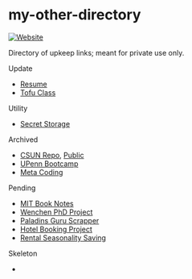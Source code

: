 # my-other-directory
[![Website](https://img.shields.io/badge/Return%20to-Featured%20Projects-orange?style=flat-square&logo=appveyor)](https://github.com/cdenq)

Directory of upkeep links; meant for private use only.

Update
- [Resume](https://github.com/cdenq/denq-resume)
- [Tofu Class](https://github.com/cdenq/tofu-coding-class)

Utility
- [Secret Storage](https://github.com/cdenq/secret-storage)

Archived
- [CSUN Repo](https://github.com/cdenq/csun-comp-452-slides), [Public](https://github.com/cdenq/my-machine-learning-mit-book-study)
- [UPenn Bootcamp](https://github.com/cdenq/data-analytics-visualization-2021-penn-bootcamp)
- [Meta Coding](https://github.com/cdenq/my-meta-coding-repo)

Pending
- [MIT Book Notes](https://github.com/cdenq/my-machine-learning-mit-book-study)
- [Wenchen PhD Project](https://github.com/cdenq/branding-analysis-of-top-nonprofit-phd-dissertation)
- [Paladins Guru Scrapper](https://github.com/cdenq/video-game-performance-scraper-and-web-dashboard)
- [Hotel Booking Project](https://github.com/cdenq/hotel-booking-platform-data-consulting)
- [Rental Seasonality Saving](https://github.com/cdenq/seasonality-analysis-for-rental-savings)

Skeleton
- []()
